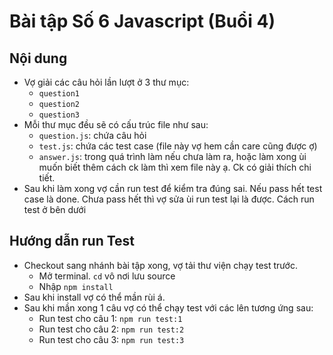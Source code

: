 # Bài tập Số 6 Javascript (Buổi 4)

## Nội dung

- Vợ giải các câu hỏi lần lượt ở 3 thư mục:
  - `question1`
  - `question2`
  - `question3`
- Mỗi thư mục đều sẽ có cấu trúc file như sau:
  - `question.js`: chứa câu hỏi
  - `test.js`: chứa các test case (file này vợ hem cần care cũng được ợ)
  - `answer.js`: trong quá trình làm nếu chưa làm ra, hoặc làm xong ùi muốn biết thêm cách ck làm thì xem file này ạ. Ck có giải thích chi tiết.
- Sau khi làm xong vợ cần run test để kiểm tra đúng sai. Nếu pass hết test case là done. Chưa pass hết thì vợ sửa ùi run test lại là được. Cách run test ở bên dưới

## Hướng dẫn run Test

- Checkout sang nhánh bài tập xong, vợ tải thư viện chạy test trước.
  - Mở terminal. `cd` vô nơi lưu source
  - Nhập `npm install`
- Sau khi install vợ có thể mần rùi á.
- Sau khi mần xong 1 câu vợ có thể chạy test với các lên tương ứng sau:
  - Run test cho câu 1: `npm run test:1`
  - Run test cho câu 2: `npm run test:2`
  - Run test cho câu 3: `npm run test:3`
